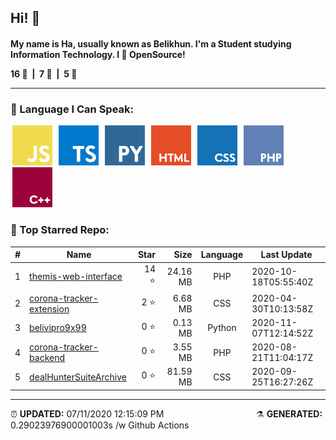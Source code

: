 <h2>Hi! 👋</h2>
<h4>My name is Ha, usually known as Belikhun. I'm a Student studying Information Technology. I 💙 OpenSource!
<p style="white-space: pre;">16 🌟  |  7 📂  |  5 👥</p>
<hr>
<h3>🧬 Language I Can Speak:</h3>
<span>
	<img style="margin: 0 3px" width="64" src="assets/icons/js.png" title="JavaScript">
	<img style="margin: 0 3px" width="64" src="assets/icons/ts.png" title="TypeScript">
	<img style="margin: 0 3px" width="64" src="assets/icons/py.png" title="Python">
	<img style="margin: 0 3px" width="64" src="assets/icons/html.png" title="Hypertext Markup Language">
	<img style="margin: 0 3px" width="64" src="assets/icons/css.png" title="Cascading Style Sheets">
	<img style="margin: 0 3px" width="64" src="assets/icons/php.png" title="Hypertext Preprocessor">
	<img style="margin: 0 3px" width="64" src="assets/icons/cpp.png" title="C++">
</span>

<h3>🥇 Top Starred Repo:</h3>

|#|Name|Star|Size|Language|Last Update|
|---|---|---:|---:|:---:|---|
|1|[themis-web-interface](https://github.com/belivipro9x99/themis-web-interface)|14 ⭐|24.16 MB|PHP|2020-10-18T05:55:40Z|4 ⚠  |  5 🍴|
|2|[corona-tracker-extension](https://github.com/belivipro9x99/corona-tracker-extension)|2 ⭐|6.68 MB|CSS|2020-04-30T10:13:58Z|0 ⚠  |  2 🍴|
|3|[belivipro9x99](https://github.com/belivipro9x99/belivipro9x99)|0 ⭐|0.13 MB|Python|2020-11-07T12:14:52Z|0 ⚠  |  0 🍴|
|4|[corona-tracker-backend](https://github.com/belivipro9x99/corona-tracker-backend)|0 ⭐|3.55 MB|PHP|2020-08-21T11:04:17Z|0 ⚠  |  0 🍴|
|5|[dealHunterSuiteArchive](https://github.com/belivipro9x99/dealHunterSuiteArchive)|0 ⭐|81.59 MB|CSS|2020-09-25T16:27:26Z|0 ⚠  |  1 🍴|


<hr>

<span style="clear: both">
	<span align="left">⏰ <b>UPDATED:</b> 07/11/2020 12:15:09 PM</span>
	<span>&emsp;&emsp;&emsp;&emsp;&emsp;&emsp;&emsp;&emsp;&emsp;&emsp;</span>
	<span align="right">⚗ <b>GENERATED:</b> 0.29023976900001003s /w Github Actions</span>
</span>